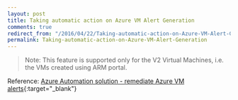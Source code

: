 ```yaml
---
layout: post
title: Taking automatic action on Azure VM Alert Generation
comments: true
redirect_from: "/2016/04/22/Taking-automatic-action-on-Azure-VM-Alert-Generation/"
permalink: Taking-automatic-action-on-Azure-VM-Alert-Generation
---
```




 > Note: This feature is supported only for the V2 Virtual Machines, i.e. the VMs created using ARM portal.

Reference: [Azure Automation solution - remediate Azure VM alerts](https://azure.microsoft.com/en-us/documentation/articles/automation-azure-vm-alert-integration/){:target="_blank"}
